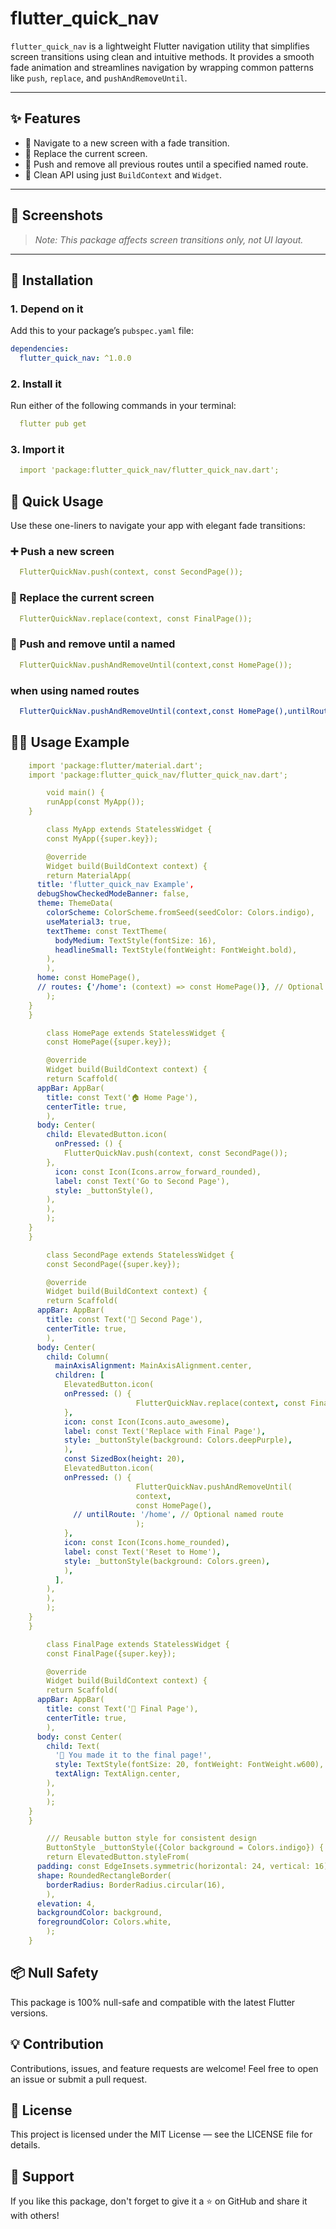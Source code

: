 <!--
This README describes the package. If you publish this package to pub.dev,
this README's contents appear on the landing page for your package.

For writing tips, see:
https://dart.dev/tools/pub/writing-package-pages
-->

# flutter_quick_nav

`flutter_quick_nav` is a lightweight Flutter navigation utility that simplifies screen transitions using clean and intuitive methods. It provides a smooth fade animation and streamlines navigation by wrapping common patterns like `push`, `replace`, and `pushAndRemoveUntil`.

---

## ✨ Features

- 🚀 Navigate to a new screen with a fade transition.
- 🔁 Replace the current screen.
- 🧹 Push and remove all previous routes until a specified named route.
- 🧼 Clean API using just `BuildContext` and `Widget`.

---

## 🚀 Screenshots

> *Note: This package affects screen transitions only, not UI layout.*

---

## 🔧 Installation

### 1. Depend on it

Add this to your package’s `pubspec.yaml` file:

```yaml
dependencies:
  flutter_quick_nav: ^1.0.0
```

### 2. Install it

Run either of the following commands in your terminal:


```yaml
  flutter pub get
```

### 3. Import it

```yaml
  import 'package:flutter_quick_nav/flutter_quick_nav.dart';
```

## 🔹 Quick Usage

Use these one-liners to navigate your app with elegant fade transitions:

### ➕ Push a new screen

```yaml
  FlutterQuickNav.push(context, const SecondPage());
```
  
### 🔁 Replace the current screen

```yaml
  FlutterQuickNav.replace(context, const FinalPage());
```

### 🧹 Push and remove until a named

```yaml
  FlutterQuickNav.pushAndRemoveUntil(context,const HomePage());
```
### when using named routes
```yaml
  FlutterQuickNav.pushAndRemoveUntil(context,const HomePage(),untilRoute: '/home',); // when using named routes
```


## 🧑‍💻 Usage Example

```yaml
    import 'package:flutter/material.dart';
    import 'package:flutter_quick_nav/flutter_quick_nav.dart';

        void main() {
        runApp(const MyApp());
    }

        class MyApp extends StatelessWidget {
        const MyApp({super.key});

        @override
        Widget build(BuildContext context) {
        return MaterialApp(
      title: 'flutter_quick_nav Example',
      debugShowCheckedModeBanner: false,
      theme: ThemeData(
        colorScheme: ColorScheme.fromSeed(seedColor: Colors.indigo),
        useMaterial3: true,
        textTheme: const TextTheme(
          bodyMedium: TextStyle(fontSize: 16),
          headlineSmall: TextStyle(fontWeight: FontWeight.bold),
        ),
        ),
      home: const HomePage(),
      // routes: {'/home': (context) => const HomePage()}, // Optional if using named routes
        );
    }
    }

        class HomePage extends StatelessWidget {
        const HomePage({super.key});

        @override
        Widget build(BuildContext context) {
        return Scaffold(
      appBar: AppBar(
        title: const Text('🏠 Home Page'),
        centerTitle: true,
        ),
      body: Center(
        child: ElevatedButton.icon(
          onPressed: () {
            FlutterQuickNav.push(context, const SecondPage());
        },
          icon: const Icon(Icons.arrow_forward_rounded),
          label: const Text('Go to Second Page'),
          style: _buttonStyle(),
        ),
        ),
        );
    }
    }

        class SecondPage extends StatelessWidget {
        const SecondPage({super.key});

        @override
        Widget build(BuildContext context) {
        return Scaffold(
      appBar: AppBar(
        title: const Text('🧭 Second Page'),
        centerTitle: true,
        ),
      body: Center(
        child: Column(
          mainAxisAlignment: MainAxisAlignment.center,
          children: [
            ElevatedButton.icon(
            onPressed: () {
                            FlutterQuickNav.replace(context, const FinalPage());
            },
            icon: const Icon(Icons.auto_awesome),
            label: const Text('Replace with Final Page'),
            style: _buttonStyle(background: Colors.deepPurple),
            ),
            const SizedBox(height: 20),
            ElevatedButton.icon(
            onPressed: () {
                            FlutterQuickNav.pushAndRemoveUntil(
                            context,
                            const HomePage(),
              // untilRoute: '/home', // Optional named route
                            );
            },
            icon: const Icon(Icons.home_rounded),
            label: const Text('Reset to Home'),
            style: _buttonStyle(background: Colors.green),
            ),
          ],
        ),
        ),
        );
    }
    }

        class FinalPage extends StatelessWidget {
        const FinalPage({super.key});

        @override
        Widget build(BuildContext context) {
        return Scaffold(
      appBar: AppBar(
        title: const Text('🎯 Final Page'),
        centerTitle: true,
        ),
      body: const Center(
        child: Text(
          '🎉 You made it to the final page!',
          style: TextStyle(fontSize: 20, fontWeight: FontWeight.w600),
          textAlign: TextAlign.center,
        ),
        ),
        );
    }
    }

        /// Reusable button style for consistent design
        ButtonStyle _buttonStyle({Color background = Colors.indigo}) {
        return ElevatedButton.styleFrom(
      padding: const EdgeInsets.symmetric(horizontal: 24, vertical: 16),
      shape: RoundedRectangleBorder(
        borderRadius: BorderRadius.circular(16),
        ),
      elevation: 4,
      backgroundColor: background,
      foregroundColor: Colors.white,
        );
    }


```

## 📦 Null Safety
This package is 100% null-safe and compatible with the latest Flutter versions.

## 💡 Contribution
Contributions, issues, and feature requests are welcome!
Feel free to open an issue or submit a pull request.

## 📄 License
This project is licensed under the MIT License — see the LICENSE file for details.

## 🙌 Support
If you like this package, don't forget to give it a ⭐ on GitHub and share it with others!
